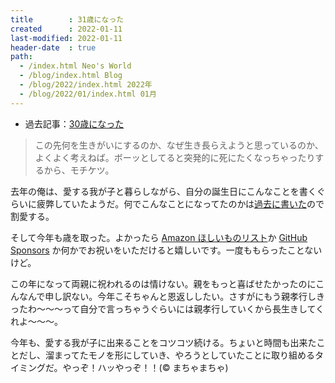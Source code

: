 ```yaml
---
title        : 31歳になった
created      : 2022-01-11
last-modified: 2022-01-11
header-date  : true
path:
  - /index.html Neo's World
  - /blog/index.html Blog
  - /blog/2022/index.html 2022年
  - /blog/2022/01/index.html 01月
---
```


- 過去記事：[30歳になった](/blog/2021/01/11-02.html)

> この先何を生きがいにするのか、なぜ生き長らえようと思っているのか、よくよく考えねば。ボーッとしてると突発的に死にたくなっちゃったりするから、モチケツ。

去年の俺は、愛する我が子と暮らしながら、自分の誕生日にこんなことを書くぐらいに疲弊していたようだ。何でこんなことになってたのかは[過去に書いた](/blog/2021/06/28-01.html)ので割愛する。

そして今年も歳を取った。よかったら [Amazon ほしいものリスト](https://www.amazon.co.jp/gp/registry/wishlist/3GI7U5CDZXJFU/ref=cm_wl_rlist_go_v)か [GitHub Sponsors](https://github.com/sponsors/Neos21) か何かでお祝いをいただけると嬉しいです。一度ももらったことないけど。

この年になって両親に祝われるのは情けない。親をもっと喜ばせたかったのにこんなんで申し訳ない。今年こそちゃんと恩返ししたい。さすがにもう親孝行しきったわ～～～って自分で言っちゃうぐらいには親孝行していくから長生きしてくれよ～～～。

今年も、愛する我が子に出来ることをコツコツ続ける。ちょいと時間も出来たことだし、溜まってたモノを形にしていき、やろうとしていたことに取り組めるタイミングだ。やっぞ！ハッやっぞ！！(© まちゃまちゃ)
